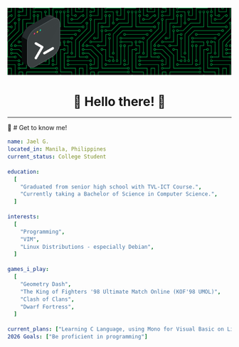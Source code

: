 <p align="center">
  <img src="banner.png">
</p>

<h1 align="center">
🚀 Hello there! 🚀
</h1>

___

🐧 # Get to know me!

```yaml
name: Jael G.
located_in: Manila, Philippines
current_status: College Student

education:
  [
    "Graduated from senior high school with TVL-ICT Course.",
    "Currently taking a Bachelor of Science in Computer Science.",
  ]

interests:
  [
    "Programming",
    "VIM",
    "Linux Distributions - especially Debian",
  ]

games_i_play:
  [
    "Geometry Dash",
    "The King of Fighters '98 Ultimate Match Online (KOF'98 UMOL)",
    "Clash of Clans",
    "Dwarf Fortress",
  ]

current_plans: ["Learning C Language, using Mono for Visual Basic on Linux"]
2026 Goals: ["Be proficient in programming"]
```
    




